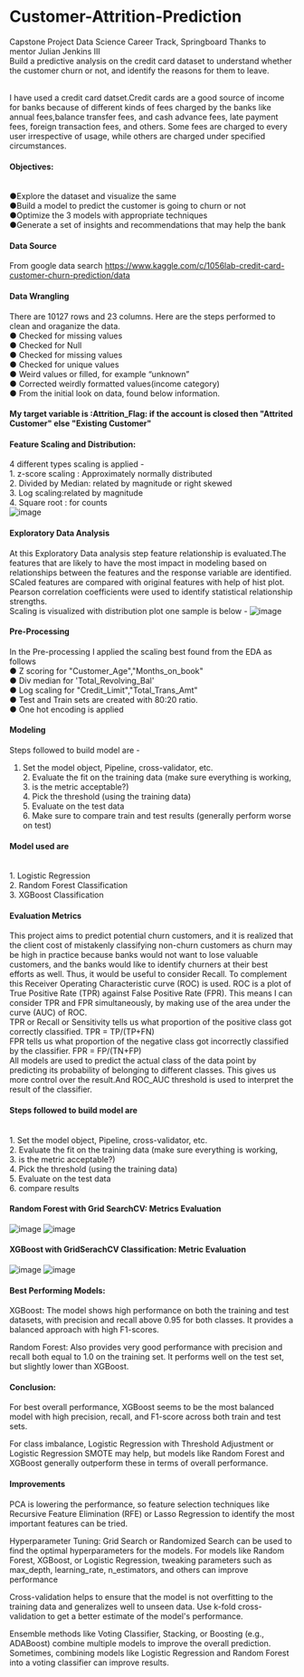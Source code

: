 # Customer-Attrition-Prediction

Capstone Project
Data Science Career Track, Springboard
Thanks to mentor Julian Jenkins III
<br />Build a predictive analysis on the credit card dataset to understand whether the customer churn or not, and identify the reasons for them to leave.

<br />I have used a credit card datset.Credit cards are a good source of income for banks because of different kinds of fees charged by the banks like annual fees,balance transfer fees, and cash advance fees, late payment fees, foreign transaction fees, and others. Some fees are charged to every user irrespective of usage, while others are charged under specified circumstances.
#### Objectives:
<br />●Explore the dataset and visualize the same
<br />●Build a model to predict the customer is going to churn or not
<br />●Optimize the 3 models with appropriate techniques
<br />●Generate a set of insights and recommendations that may help the bank
#### Data Source
From google data search
https://www.kaggle.com/c/1056lab-credit-card-customer-churn-prediction/data
#### Data Wrangling
There are 10127 rows and 23 columns. Here are the steps performed to clean and oraganize
the data.
<br />● Checked for missing values
<br />● Checked for Null
<br />● Checked for missing values
<br />● Checked for unique values
<br />● Weird values or filled, for example “unknown”
<br />● Corrected weirdly formatted values(income category)
<br />● From the initial look on data, found below information.
#### <b>My target variable is :Attrition_Flag: if the account is closed then "Attrited Customer" else "Existing Customer"</b>
#### Feature Scaling and Distribution:
4 different types scaling is applied -
<br />1. z-score scaling : Approximately normally distributed
<br />2. Divided by Median: related by magnitude or right skewed
<br />3. Log scaling:related by magnitude
<br />4. Square root : for counts
<br />![image](https://user-images.githubusercontent.com/87315447/160265343-4e7becfa-7992-40d7-89f3-d5b52837e66f.png)
#### Exploratory Data Analysis
At this Exploratory Data analysis step feature relationship is evaluated.The features that are likely to have the most impact in modeling based on relationships between the features and the response variable are identified. SCaled features are compared with original features with help of hist plot. Pearson correlation coefficients were used to identify statistical relationship strengths. 
<br />Scaling is visualized with distribution plot one sample is below -
![image](https://user-images.githubusercontent.com/87315447/160265382-e5115c84-5f8c-41ec-8739-b0a8658b808d.png)
#### Pre-Processing
In the Pre-processing I applied the scaling best found from the EDA as follows
<br />● Z scoring for "Customer_Age","Months_on_book"
<br />● Div median for 'Total_Revolving_Bal'
<br />● Log scaling for "Credit_Limit","Total_Trans_Amt"
<br />● Test and Train sets are created with 80:20 ratio.
<br />● One hot encoding is applied
#### Modeling
Steps followed to build model are -
1. Set the model object, Pipeline, cross-validator, etc.
<br />2. Evaluate the fit on the training data (make sure everything is working,
<br />3. is the metric acceptable?)
<br />4. Pick the threshold (using the training data)
<br />5. Evaluate on the test data
<br />6. Make sure to compare train and test results (generally perform worse on test)
#### Model used are
<br />1. Logistic Regression
<br />2. Random Forest Classification
<br />3. XGBoost Classification
#### Evaluation Metrics
This project aims to predict potential churn customers, and it is realized that the client cost of mistakenly classifying non-churn customers as churn may be high in practice because banks would not want to lose valuable customers, and the banks would like to identify churners at their best efforts as well. Thus, it would be useful to consider Recall. To complement this Receiver Operating Characteristic curve (ROC) is used. ROC is a plot of True Positive Rate (TPR) against False Positive Rate (FPR). This means I can consider TPR and FPR simultaneously, by making use of the area under the curve (AUC) of ROC. 
<br />TPR or Recall or Sensitivity tells us what proportion of the positive class got correctly classified. TPR = TP/(TP+FN)
<br />FPR tells us what proportion of the negative class got incorrectly classified by the classifier. FPR = FP/(TN+FP)
<br />All models are used to predict the actual class of the data point by predicting its probability of belonging to different classes. This gives us more control over the result.And ROC_AUC threshold is used to interpret the result of the classifier.
#### Steps followed to build model are
<br />1. Set the model object, Pipeline, cross-validator, etc.
<br />2. Evaluate the fit on the training data (make sure everything is working,
<br />3. is the metric acceptable?)
<br />4. Pick the threshold (using the training data)
<br />5. Evaluate on the test data
<br />6. compare results
#### Random Forest with Grid SearchCV: Metrics Evaluation
![image](https://github.com/user-attachments/assets/864247e4-b2d7-4c3e-b968-20e2fa4ae235)
![image](https://github.com/user-attachments/assets/1be2a121-2825-4b43-af49-af4bd1b4073f)

#### XGBoost with GridSerachCV Classification: Metric Evaluation
![image](https://github.com/user-attachments/assets/e44f592d-0529-438f-9ae1-0ee755674912)
![image](https://github.com/user-attachments/assets/c2786b3b-1f1e-4fc8-870b-e78a41024d13)


#### Best Performing Models:

XGBoost: The model shows high performance on both the training and test datasets, with precision and recall above 0.95 for both classes. It provides a balanced approach with high F1-scores.

Random Forest: Also provides very good performance with precision and recall both equal to 1.0 on the training set. It performs well on the test set, but slightly lower than XGBoost.

#### Conclusion:

For best overall performance, XGBoost seems to be the most balanced model with high precision, recall, and F1-score across both train and test sets.

For class imbalance, Logistic Regression with Threshold Adjustment or Logistic Regression SMOTE may help, but models like Random Forest and XGBoost generally outperform these in terms of overall performance.

#### Improvements

PCA is lowering the performance, so feature selection techniques like Recursive Feature Elimination (RFE) or Lasso Regression to identify the most important features can be tried.

Hyperparameter Tuning: Grid Search or Randomized Search can be used to find the optimal hyperparameters for the models. For models like Random Forest, XGBoost, or Logistic Regression, tweaking parameters such as max_depth, learning_rate, n_estimators, and others can improve performance

Cross-validation helps to ensure that the model is not overfitting to the training data and generalizes well to unseen data. Use k-fold cross-validation to get a better estimate of the model's performance.

Ensemble methods like Voting Classifier, Stacking, or Boosting (e.g., ADABoost) combine multiple models to improve the overall prediction. Sometimes, combining models like Logistic Regression and Random Forest into a voting classifier can improve results.
